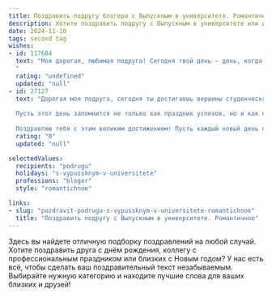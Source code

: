 ```yaml
---
title: Поздравить подругу блогера с Выпускным в университете. Романтичное
description: Хотите поздравить подругу с Выпускным в университете или другим праздником? Наш ИИ создаст незабываемое поздравление, а вы обязательно выделитесь среди других.  
date: 2024-11-10
tags: second tag
wishes:
- id: 117684
  text: "Моя дорогая, любимая подруга! Сегодня твой день — день, когда ты расправляешь крылья и взлетаешь к своей мечте! Выпуск из университета — это лишь начало твоего невероятного пути,  пути блогера, способного очаровывать и вдохновлять тысячи сердец.  Пусть каждый твой пост будет шедевром, каждая история —  волнующей песней, а каждое творение  —  отражением твоей прекрасной души.  Ты невероятно талантлива и  замечательна,  и я бесконечно горжусь тобой.  Пусть этот новый этап жизни будет полон ярких красок,  безудержного счастья и  искренней любви! С твоим выпускным, моя дорогая!
  "
  rating: "undefined"
  updated: "null"
- id: 27127
  text: "Дорогая моя подруга, сегодня ты достигаешь вершины студенческой жизни, и я с радостью делюсь с тобой этим волшебным моментом. Выпускной вечер – это не просто церемония, это начало новой главы твоей удивительной истории. Ты, моя талантливая блогерша, с каждым днем вдохновляешь все больше и больше людей своими словами и образом жизни.
  
  Пусть этот день запомнится не только как праздник успехов, но и как начало нового путешествия, где ты будешь расти, творить и покорять новые вершины. Я верю, что твоя страсть и усердие откроют перед тобой множество дверей, и ты найдешь в этом мире свое особенное место.
  
  Поздравляю тебя с этим великим достижением! Пусть каждый новый день приносит тебе радость, вдохновение и новые, захватывающие приключения. Ты уже сделала так много, и это только начало! С любовью и волнением жду, что еще приготовил для тебя мир."
  rating: "0"
  updated: "null"

selectedValues:
  recipients: "podrugu"
  holidays: "s-vypussknym-v-universitete"
  professions: "bloger"
  style: "romantichnoe"

links:
- slug: "pozdravit-podrugu-s-vypussknym-v-universitete-romantichnoe"
  title: "Поздравить подругу с Выпускным в университете. Романтичное"
---
```


Здесь вы найдете отличную подборку поздравлений на любой случай. 
Хотите поздравить друга с днём рождения, коллегу с профессиональным праздником или близких с Новым годом? У нас есть всё, чтобы сделать ваш поздравительный текст незабываемым. Выбирайте нужную категорию и находите лучшие слова для ваших близких и друзей!
